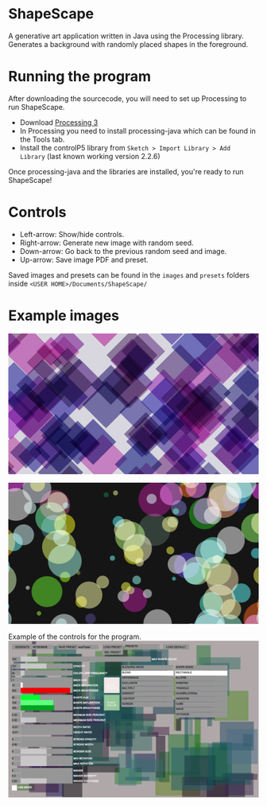 # ShapeScape
A generative art application written in Java using the Processing library. Generates a background with randomly placed shapes in the foreground.

# Running the program
After downloading the sourcecode, you will need to set up Processing to run ShapeScape.
* Download [Processing 3](https://processing.org/) 
* In Processing you need to install processing-java which can be found in the Tools tab.
* Install the controlP5 library from `Sketch > Import Library > Add Library` (last known working version 2.2.6)

Once processing-java and the libraries are installed, you're ready to run ShapeScape!

# Controls
* Left-arrow: Show/hide controls.
* Right-arrow: Generate new image with random seed.
* Down-arrow: Go back to the previous random seed and image.
* Up-arrow: Save image PDF and preset.

Saved images and presets can be found in the `images` and `presets` folders inside `<USER HOME>/Documents/ShapeScape/`

# Example images

![1](https://github.com/ZachHofmeister/ShapeScape/blob/main/example_images/ShapeScape-0.png?raw=true)

![2](https://github.com/ZachHofmeister/ShapeScape/blob/main/example_images/ShapeScape-1.png?raw=true)

Example of the controls for the program.
![Controls](https://github.com/ZachHofmeister/ShapeScape/blob/main/example_images/ShapeScape%20Controls.png?raw=true)
